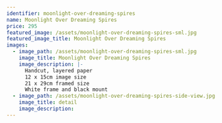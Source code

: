 ```yaml
---
identifier: moonlight-over-dreaming-spires
name: Moonlight Over Dreaming Spires
price: 295
featured_image: /assets/moonlight-over-dreaming-spires-sml.jpg
featured_image_title: Moonlight Over Dreaming Spires
images:
  - image_path: /assets/moonlight-over-dreaming-spires-sml.jpg
    image_title: Moonlight Over Dreaming Spires
    image_description: |-
      Handcut, layered paper
      12 x 15cm image size
      21 x 29cm framed size
      White frame and black mount
  - image_path: /assets/moonlight-over-dreaming-spires-side-view.jpg
    image_title: detail
    image_description:
---
```

